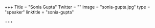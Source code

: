 +++
Title = "Sonia Gupta"
Twitter = ""
image = "sonia-gupta.jpg"
type = "speaker"
linktitle = "sonia-gupta"

+++


